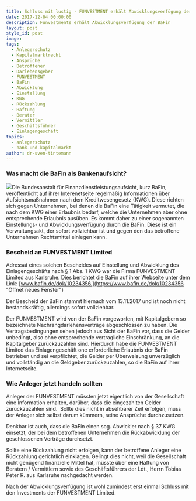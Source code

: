 ```yaml
---
title: Schluss mit lustig - FUNVESTMENT erhält Abwicklungsverfügung der BaFin
date: 2017-12-04 00:00:00
description: Funvestments erhält Abwicklungsverfügung der BaFin
layout: post
style_id: post
image:
tags:
  - Anlegerschutz
  - Kapitalmarktrecht
  - Ansprüche
  - Betroffener
  - Darlehensgeber
  - FUNVESTMENT
  - BaFin
  - Abwicklung
  - Einstellung
  - KWG
  - Rückzahlung
  - Haftung
  - Berater
  - Vermittler
  - Geschäftsführer
  - Einlagengeschäft
topics:
  - anlegerschutz
  - bank-und-kapitalmarkt
author: dr-sven-tintemann
---
```



### Was macht die BaFin als Bankenaufsicht?

[![](https://www.bafin.de/SiteGlobals/Frontend/Images/icons/newsletter/icon_webcodelink.png?__blob=normal)](https://www.bafin.de/dok/10234356 "Öffnet neues Fenster")Die Bundesanstalt f&uuml;r Finanzdienstleistungsaufsicht, kurz BaFin, ver&ouml;ffentlicht auf ihrer Interenetseite regelm&auml;&szlig;ig Informationen &uuml;ber Aufsichtsma&szlig;nahmen nach dem Kreditwesengesetz (KWG). Diese richten sich gegen Unternehmen, bei denen die BaFin eine T&auml;tigkeit vermutet, die nach dem KWG einer Erlaubnis bedarf, welche die Unternehmen aber ohne entsprechende Erlaubnis aus&uuml;ben. Es kommt daher zu einer sogenannten Einstellungs- und Abwicklungsverf&uuml;gung durch die BaFin. Diese ist ein Verwaltungsakt, der sofort vollziehbar ist und gegen den das betroffene Unternehmen Rechtsmittel einlegen kann.

### Bescheid an FUNVESTMENT Limited

Adressat eines solchen Bescheides auf Einstellung und Abwicklung des Einlagengesch&auml;fts nach &sect; 1 Abs. 1 KWG war die Firma FUNVESTMENT Limited aus Karlsruhe. Dies berichtet die BaFin auf ihrer Webseite unter dem Link: [www.bafin.de/dok/10234356.](https://www.bafin.de/dok/10234356 "Öffnet neues Fenster")

Der Bescheid der BaFin stammt hiernach vom 13.11.2017 und ist noch nicht bestandskr&auml;ftig, allerdings sofort vollziehbar.

Der FUNVESTMENT wird von der BaFin vorgeworfen, mit Kapitalgebern so bezeichnete Nachrangdarlehensvertr&auml;ge abgeschlossen zu haben. Die Vertragsbedingungen sehen jedoch aus Sicht der BaFin vor, dass die Gelder unbedingt, also ohne entsprechende vertragliche Einschr&auml;nkung, an die Kapitalgeber zur&uuml;ckzuzahlen sind. Hierdurch habe die FUNVESTMENT Limited das Einlagengesch&auml;ft one erforderliche Erlaubnis der BaFin betrieben und sei verpflichtet, die Gelder per &Uuml;berweisung unverz&uuml;glich und vollst&auml;ndig an die Geldgeber zur&uuml;ckzuzahlen, so die BaFin auf ihrer Internetseite.

### Wie Anleger jetzt handeln sollten

Anleger der FUNVESTMENT m&uuml;ssten jetzt eigentlich von der Gesellschaft eine Information erhalten, dar&uuml;ber, dass die eingezahlten Gelder zur&uuml;ckzuzahlen sind.&nbsp; Sollte dies nicht in absehbarer Zeit erfolgen, muss der Anleger sich selbst darum k&uuml;mmern, seine Anspr&uuml;che durchzusetzen.

Denkbar ist auch, dass die BaFin einen sog. Abwickler nach &sect; 37 KWG einsetzt, der bei dem betroffenen Unternehmen die R&uuml;ckabwicklung der geschlossenen Vertr&auml;ge durchsetzt.

Sollte eine R&uuml;ckzahlung nicht erfolgen, kann der betroffene Anleger eine R&uuml;ckzahlung gerichtlich einklagen. Gelingt dies nicht, weil die Gesellschaft nicht gen&uuml;gend finanzielle Mittel hat, m&uuml;sste &uuml;ber eine Haftung von Beratern / Vermittlern sowie des Gesch&auml;ftsf&uuml;hrers der Ldt., Herrn Tobias Peter R. aus Karlsruhe nachgedacht werden.

Nach der Abwicklungsverf&uuml;gung ist wohl zumindest erst einmal Schluss mit den Investments der FUNVESTMENT Limited.

&nbsp;